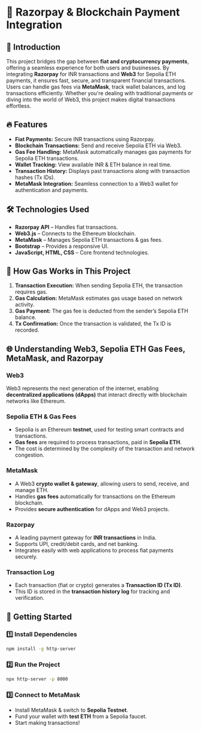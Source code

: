 # 🔗 Razorpay & Blockchain Payment Integration

## 🚀 Introduction
This project bridges the gap between **fiat and cryptocurrency payments**, offering a seamless experience for both users and businesses. By integrating **Razorpay** for INR transactions and **Web3** for Sepolia ETH payments, it ensures fast, secure, and transparent financial transactions. Users can handle gas fees via **MetaMask**, track wallet balances, and log transactions efficiently. Whether you're dealing with traditional payments or diving into the world of Web3, this project makes digital transactions effortless.

## 🔥 Features
- **Fiat Payments:** Secure INR transactions using Razorpay.
- **Blockchain Transactions:** Send and receive Sepolia ETH via Web3.
- **Gas Fee Handling:** MetaMask automatically manages gas payments for Sepolia ETH transactions.
- **Wallet Tracking:** View available INR & ETH balance in real time.
- **Transaction History:** Displays past transactions along with transaction hashes (Tx IDs).
- **MetaMask Integration:** Seamless connection to a Web3 wallet for authentication and payments.

## 🛠️ Technologies Used
- **Razorpay API** – Handles fiat transactions.
- **Web3.js** – Connects to the Ethereum blockchain.
- **MetaMask** – Manages Sepolia ETH transactions & gas fees.
- **Bootstrap** – Provides a responsive UI.
- **JavaScript, HTML, CSS** – Core frontend technologies.

## 📌 How Gas Works in This Project
1. **Transaction Execution:** When sending Sepolia ETH, the transaction requires gas.
2. **Gas Calculation:** MetaMask estimates gas usage based on network activity.
3. **Gas Payment:** The gas fee is deducted from the sender’s Sepolia ETH balance.
4. **Tx Confirmation:** Once the transaction is validated, the Tx ID is recorded.

## 🌐 Understanding Web3, Sepolia ETH Gas Fees, MetaMask, and Razorpay
### **Web3**
Web3 represents the next generation of the internet, enabling **decentralized applications (dApps)** that interact directly with blockchain networks like Ethereum.

### **Sepolia ETH & Gas Fees**
- Sepolia is an Ethereum **testnet**, used for testing smart contracts and transactions.
- **Gas fees** are required to process transactions, paid in **Sepolia ETH**.
- The cost is determined by the complexity of the transaction and network congestion.

### **MetaMask**
- A Web3 **crypto wallet & gateway**, allowing users to send, receive, and manage ETH.
- Handles **gas fees** automatically for transactions on the Ethereum blockchain.
- Provides **secure authentication** for dApps and Web3 projects.

### **Razorpay**
- A leading payment gateway for **INR transactions** in India.
- Supports UPI, credit/debit cards, and net banking.
- Integrates easily with web applications to process fiat payments securely.

### **Transaction Log**
- Each transaction (fiat or crypto) generates a **Transaction ID (Tx ID)**.
- This ID is stored in the **transaction history log** for tracking and verification.

## 🚀 Getting Started
### **1️⃣ Install Dependencies**
```bash
npm install -g http-server
```
### **2️⃣ Run the Project**
```bash
npx http-server -p 8000
```
### **3️⃣ Connect to MetaMask**
- Install MetaMask & switch to **Sepolia Testnet**.
- Fund your wallet with **test ETH** from a Sepolia faucet.
- Start making transactions!


